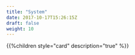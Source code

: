 ```yaml
---
title: "System"
date: 2017-10-17T15:26:15Z
draft: false
weight: 10
---
```


{{%children style="card" description="true" %}}
